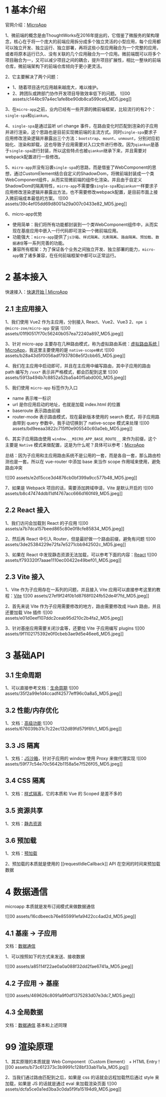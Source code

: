 # 1 基本介绍

官网介绍：[MicroApp](https://micro-zoe.github.io/doc/zh/)

1、微前端的概念是由ThoughtWorks在2016年提出的，它借鉴了微服务的架构理念，核心在于将一个庞大的前端应用拆分成多个独立灵活的小型应用，每个应用都可以独立开发、独立运行、独立部署，再将这些小型应用融合为一个完整的应用，或者将原本运行已久、没有关联的几个应用融合为一个应用。微前端既可以将多个项目融合为一，又可以减少项目之间的耦合，提升项目扩展性，相比一整块的前端仓库，微前端架构下的前端仓库倾向于更小更灵活。

2、它主要解决了两个问题：
- 1、随着项目迭代应用越来越庞大，难以维护。
- 2、跨团队或跨部门协作开发项目导致效率低下的问题。
![[00 assets/c144bc97a4ec1afe8be90db8ca599ce6_MD5.jpeg]]

3、在`micro-app`之前，业内已经有一些开源的微前端框架，比较流行的有2个：`single-spa`和`qiankun`。

4、`single-spa`是通过监听 url change 事件，在路由变化时匹配到渲染的子应用并进行渲染，这个思路也是目前实现微前端的主流方式。同时`single-spa`要求子应用修改渲染逻辑并暴露出三个方法：`bootstrap`、`mount`、`unmount`，分别对应初始化、渲染和卸载，这也导致子应用需要对入口文件进行修改。因为`qiankun`是基于`single-spa`进行封装，所以这些特点也被`qiankun`继承下来，并且需要对webpack配置进行一些修改。

5、`micro-app`并没有沿袭`single-spa`的思路，而是借鉴了WebComponent的思想，通过CustomElement结合自定义的ShadowDom，将微前端封装成一个类WebComponent组件，从而实现微前端的组件化渲染。并且由于自定义ShadowDom的隔离特性，`micro-app`不需要像`single-spa`和`qiankun`一样要求子应用修改渲染逻辑并暴露出方法，也不需要修改webpack配置，是目前市面上接入微前端成本最低的方案。
![[00 assets/39c4ef05dd69d8001a29a007c0433e82_MD5.jpeg]]

6、micro-app优势
- 使用简单：我们将所有功能都封装到一个类WebComponent组件中，从而实现在基座应用中嵌入一行代码即可渲染一个微前端应用。
- 功能强大：`micro-app`提供了`js沙箱`、`样式隔离`、`元素隔离`、`路由隔离`、`预加载`、`数据通信`等一系列完善的功能。
- 兼容所有框架：为了保证各个业务之间独立开发、独立部署的能力，`micro-app`做了诸多兼容，在任何前端框架中都可以正常运行。

# 2 基本接入

快速接入：[快速开始 | MicroApp](https://micro-zoe.github.io/doc/zh/start.html#%E4%B8%BB%E5%BA%94%E7%94%A8)

## 2.1 主应用接入

1、我们使用 Vue2 作为主应用，分别接入 React、Vue2、Vue3
2、`npm i @micro-zoe/micro-app` 安装
![[00 assets/01f90517f70c56240b057ea72240a897_MD5.jpeg]]

3、针对 micro-app 主要存在几种路由模式，称为虚拟路由系统：[虚拟路由系统 | MicroApp](https://micro-zoe.github.io/doc/zh/router.html)，我这里主要使用的是 `native-scope模式`
![[00 assets/b28a43d5f0056adf7937808e5f2cbb65_MD5.jpeg]]

4、我们在主应用中启动即可，并且在主应用中编写路由，其中子应用的路由 path 编写为 `/xxx*` 表示非严格模式，都会匹配到这里
![[00 assets/5913a494b7c8852a52ba5a40f5abd000_MD5.jpeg]]

5、我们使用 `micro-app` 标签作为入口
- name 表示唯一标识
- url 是你应用启动的地址，也就是加载 index.html 的位置
- baseroute 表示路由前缀
- router-mode 表示路由模式，现在最新版本使用的 search 模式，将子应用路由带到 query 参数中，我手动切换到了 native-scope 模式来处理
![[00 assets/bd9eeaa3822c715ff0e905540c60a0eb_MD5.jpeg]]

6、其实子应用路由使用 `window.__MICRO_APP_BASE_ROUTE__` 来作为前缀，这个主要是 `Native` 模式来做配置，这是为什么呢？具体可以参考：[MicroApp](https://micro-zoe.github.io/doc/zh/browser-router.html)

总结：因为子应用和主应用路由系统不是公用的一套，而是各自一套，那么路由检测也是一套。所以在 vue-router 中添加 base 来当作 scope 作用域来使用，避免路由冲突

![[00 assets/e2d15cce3d4876cb0bf399a9cc577b48_MD5.jpeg]]

7、如果是 Webpack 项目的话，需要添加跨域申请，Vite 是默认开启的
![[00 assets/b8c47474ddb11df4767acc666d160f49_MD5.jpeg]]

## 2.2 React 接入

1、我们访问会加载到 React 的子应用
![[00 assets/a7b7dca157beed865c80e0f8cfe85834_MD5.jpeg]]

2、然后再 React 中引入 Router，但是最好做一个路由前缀，避免有问题
![[00 assets/3de25384229e72fa7e5271cbb942502c_MD5.jpeg]]

3、如果在 React 中发现静态资源无法加载，可以参考下面的内容：[React](https://cangdu.org/micro-app/docs.html#/zh-cn/framework/react)
![[00 assets/f793320f7aaae1110ec00422e49bef01_MD5.jpeg]]

## 2.3 Vite 接入

1、Vite 作为子应用存在一系列的问题，并且接入 Vite 应用可以直接参考这里的教程：[Vite](https://cangdu.org/micro-app/docs.html#/zh-cn/framework/vite)
![[00 assets/27ef9f24f0b1d8768f024fb52de4f7fd_MD5.jpeg]]

2、首先来说 Vite 作为子应用需要修改的地方，路由需要修改成 Hash 路由，并且还要加载 Vite 插件
![[00 assets/e01d0eef107ddc2ceab95d210c2b4fa2_MD5.jpeg]]

3、针对基座应用需要关闭沙盒等，还要给 Vite 子应用编写 plugins
![[00 assets/9f1102175392e0f0cbeb3ae9d5e46ee6_MD5.jpeg]]

# 3 基础API

## 3.1 生命周期

1、可以直接参考文档：[生命周期](https://cangdu.org/micro-app/docs.html#/zh-cn/life-cycles)
![[00 assets/35f2a99e1d4ccadf42577eff96c0a8a5_MD5.jpeg]]

## 3.2 性能/内存优化

1、文档：[高级功能](https://cangdu.org/micro-app/docs.html#/zh-cn/advanced?id=_2%e3%80%81%e6%80%a7%e8%83%bdamp%e5%86%85%e5%ad%98%e4%bc%98%e5%8c%96)
![[00 assets/676039b31c7c22ec132d89fd579f6fc1_MD5.jpeg]]

## 3.3 JS 隔离

1、文档：[JS沙箱](https://cangdu.org/micro-app/docs.html#/zh-cn/sandbox)，针对子应用的 window 使用 Proxy 来做代理实现
![[00 assets/59f77c54e70c5642b1158a5e7f526f05_MD5.jpeg]]


## 3.4 CSS 隔离

1、文档：[样式隔离](https://cangdu.org/micro-app/docs.html#/zh-cn/scopecss)，它的本质和 Vue 的 Scoped 是差不多的


## 3.5 资源共享

1、文档：[静态资源](https://cangdu.org/micro-app/docs.html#/zh-cn/static-source?id=%e8%b5%84%e6%ba%90%e5%85%b1%e4%ba%ab)


## 3.6 预加载

1、文档：[预加载](https://cangdu.org/micro-app/docs.html#/zh-cn/prefetch)

2、预加载的本质就是使用的 [[requestIdleCallback]] API 在空闲的时间来预加载数据


# 4 数据通信

microapp 本质就是发布订阅模式来做数据通信

![[00 assets/16cdbeecb76e855991efa9422cc4ad2d_MD5.jpeg]]

## 4.1 基座 -> 子应用

文档：[数据通信](https://cangdu.org/micro-app/docs.html#/zh-cn/data?id=%e4%b8%80%e3%80%81%e5%ad%90%e5%ba%94%e7%94%a8%e8%8e%b7%e5%8f%96%e6%9d%a5%e8%87%aa%e5%9f%ba%e5%ba%a7%e5%ba%94%e7%94%a8%e7%9a%84%e6%95%b0%e6%8d%ae)

1、可以按照如下的方式来发送、接收数据

![[00 assets/a85114f22ae0a0a088f32dd2fae6741a_MD5.jpeg]]

## 4.2 子应用 -> 基座

![[00 assets/469626c8091a9f0df1375283d07e3dc7_MD5.jpeg]]

## 4.3 全局数据

文档：[数据通信](https://cangdu.org/micro-app/docs.html#/zh-cn/data?id=%e5%85%a8%e5%b1%80%e6%95%b0%e6%8d%ae%e9%80%9a%e4%bf%a1) 基本和上述同理


# 99 渲染原理

1、其实原理的本质就是 Web Component（Custom Element） + HTML Entry
![[00 assets/b73c612373c3b9991c128bf33ab11a1a_MD5.jpg]]

2、当我们通过路由匹配到之后，如果是 css 的话就会远程加载然后通过 style 来加载，如果是 JS 的话就是通过 eval 来加载渲染页面
![[00 assets/dcfa5ce0a1ed3ba3c0da5f9fa15194d9_MD5.jpeg]]
